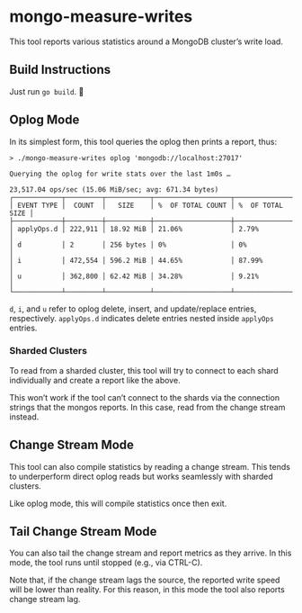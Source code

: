 # mongo-measure-writes

This tool reports various statistics around a MongoDB cluster’s write load.

## Build Instructions

Just run `go build`. 🙂

## Oplog Mode

In its simplest form, this tool queries the oplog then prints a report, thus:
```
> ./mongo-measure-writes oplog 'mongodb://localhost:27017'

Querying the oplog for write stats over the last 1m0s …

23,517.04 ops/sec (15.06 MiB/sec; avg: 671.34 bytes)
┌────────────┬─────────┬───────────┬───────────────────┬──────────────────┐
│ EVENT TYPE │  COUNT  │   SIZE    │ %  OF TOTAL COUNT │ %  OF TOTAL SIZE │
├────────────┼─────────┼───────────┼───────────────────┼──────────────────┤
│ applyOps.d │ 222,911 │ 18.92 MiB │ 21.06%            │ 2.79%            │
│ d          │ 2       │ 256 bytes │ 0%                │ 0%               │
│ i          │ 472,554 │ 596.2 MiB │ 44.65%            │ 87.99%           │
│ u          │ 362,800 │ 62.42 MiB │ 34.28%            │ 9.21%            │
└────────────┴─────────┴───────────┴───────────────────┴──────────────────┘
```
`d`, `i`, and `u` refer to oplog delete, insert, and update/replace entries,
respectively. `applyOps.d` indicates delete entries nested inside `applyOps`
entries.

### Sharded Clusters

To read from a sharded cluster, this tool will try to connect to each
shard individually and create a report like the above.

This won’t work if the tool can’t connect to the shards via the connection
strings that the mongos reports. In this case, read from the change stream
instead.

## Change Stream Mode

This tool can also compile statistics by reading a change stream. This
tends to underperform direct oplog reads but works seamlessly with sharded
clusters.

Like oplog mode, this will compile statistics once then exit.

## Tail Change Stream Mode

You can also tail the change stream and report metrics as they arrive.
In this mode, the tool runs until stopped (e.g., via CTRL-C).

Note that, if the change stream lags the source, the reported write speed
will be lower than reality. For this reason, in this mode the tool also
reports change stream lag.
